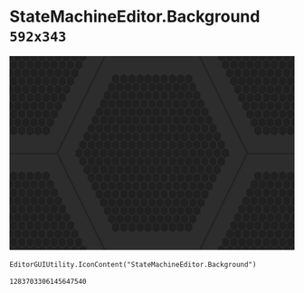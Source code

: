 # StateMachineEditor.Background `592x343`
<img src="/img/StateMachineEditor.Background.png" width=512 height=343>

``` CSharp
EditorGUIUtility.IconContent("StateMachineEditor.Background")
```
```
1283703306145647540
```

